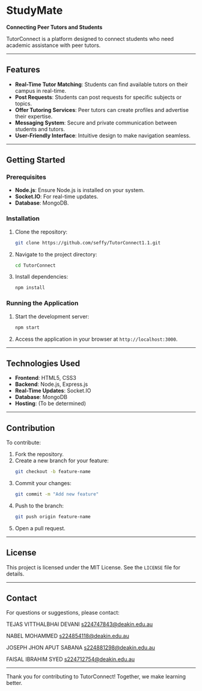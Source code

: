 # StudyMate

**Connecting Peer Tutors and Students**

TutorConnect is a platform designed to connect students who need academic assistance with peer tutors. 

---

## Features

- **Real-Time Tutor Matching**: Students can find available tutors on their campus in real-time.
- **Post Requests**: Students can post requests for specific subjects or topics.
- **Offer Tutoring Services**: Peer tutors can create profiles and advertise their expertise.
- **Messaging System**: Secure and private communication between students and tutors.
- **User-Friendly Interface**: Intuitive design to make navigation seamless.

---

## Getting Started

### Prerequisites
- **Node.js**: Ensure Node.js is installed on your system.
- **Socket.IO**: For real-time updates.
- **Database**: MongoDB.

### Installation
1. Clone the repository:
   ```bash
   git clone https://github.com/seffy/TutorConnect1.1.git
   ```
2. Navigate to the project directory:
   ```bash
   cd TutorConnect
   ```
3. Install dependencies:
   ```bash
   npm install
   ```

### Running the Application
1. Start the development server:
   ```bash
   npm start
   ```
2. Access the application in your browser at `http://localhost:3000`.

---

## Technologies Used

- **Frontend**: HTML5, CSS3
- **Backend**: Node.js, Express.js
- **Real-Time Updates**: Socket.IO
- **Database**: MongoDB
- **Hosting**: (To be determined)

---

## Contribution

To contribute:

1. Fork the repository.
2. Create a new branch for your feature:
   ```bash
   git checkout -b feature-name
   ```
3. Commit your changes:
   ```bash
   git commit -m "Add new feature"
   ```
4. Push to the branch:
   ```bash
   git push origin feature-name
   ```
5. Open a pull request.

---

## License

This project is licensed under the MIT License. See the `LICENSE` file for details.

---

## Contact

For questions or suggestions, please contact:


TEJAS VITTHALBHAI DEVANI
s224747843@deakin.edu.au

NABEL MOHAMMED
s224854118@deakin.edu.au

JOSEPH JHON APUT SABANA
s224881298@deakin.edu.au

FAISAL IBRAHIM SYED
s224712754@deakin.edu.au

---

Thank you for contributing to TutorConnect! Together, we make learning better.

